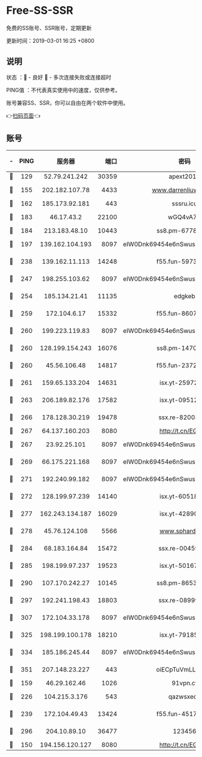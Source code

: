 # Free-SS-SSR

免费的SS账号、SSR账号，定期更新

更新时间：2019-03-01 16:25 +0800

## 说明

状态     ：🙂 - 良好 🙁 - 多次连接失败或连接超时

PING值   ：不代表真实使用中的速度，仅供参考。

账号兼容SS、SSR，你可以自由在两个软件中使用。

👉[扫码页面](https://liesauer.github.io/free-ss-ssr.github.io/)👈

## 账号

|-|PING|服务器|端口|密码|加密方式|区域|
|:----:|:----:|:-----:|-----:|:----:|:----:|:----:|
|🙂|129|52.79.241.242|30359|apext2019|chacha20|KR|
|🙂|155|202.182.107.78|4433|www.darrenliuwei.com|aes-256-cfb|JP|
|🙂|162|185.173.92.181|443|sssru.icu|rc4-md5|RU|
|🙂|183|46.17.43.2|22100|wGQ4vA7D|aes-256-gcm|RU|
|🙂|184|213.183.48.10|10443|ss8.pm-67787720|rc4-md5|RU|
|🙂|197|139.162.104.193|8097|eIW0Dnk69454e6nSwuspv9DmS201tQ0D|aes-256-cfb|JP|
|🙂|238|139.162.11.113|14248|f55.fun-59730477|aes-256-cfb|SG|
|🙂|247|198.255.103.62|8097|eIW0Dnk69454e6nSwuspv9DmS201tQ0D|aes-256-cfb|US|
|🙂|254|185.134.21.41|11135|edgkeb|aes-256-cfb|GB|
|🙂|259|172.104.6.17|15332|f55.fun-86079232|aes-256-cfb|US|
|🙂|260|199.223.119.83|8097|eIW0Dnk69454e6nSwuspv9DmS201tQ0D|aes-256-cfb|US|
|🙂|260|128.199.154.243|16076|ss8.pm-14706202|aes-256-cfb|SG|
|🙂|260|45.56.106.48|14817|f55.fun-23726526|aes-256-cfb|US|
|🙂|261|159.65.133.204|14631|isx.yt-25972344|aes-256-cfb|SG|
|🙂|263|206.189.82.176|17582|isx.yt-09512157|aes-256-cfb|SG|
|🙂|266|178.128.30.219|19478|ssx.re-82003000|aes-256-cfb|SG|
|🙂|267|64.137.160.203|8080|http://t.cn/EGJIyrl|rc4-md5|CA|
|🙂|267|23.92.25.101|8097|eIW0Dnk69454e6nSwuspv9DmS201tQ0D|aes-256-cfb|US|
|🙂|269|66.175.221.168|8097|eIW0Dnk69454e6nSwuspv9DmS201tQ0D|aes-256-cfb|US|
|🙂|271|192.240.99.182|8097|eIW0Dnk69454e6nSwuspv9DmS201tQ0D|aes-256-cfb|US|
|🙂|272|128.199.97.239|14140|isx.yt-60518529|aes-256-cfb|SG|
|🙂|277|162.243.134.187|16029|isx.yt-42890959|aes-256-cfb|US|
|🙂|278|45.76.124.108|5566|www.sphard.com|aes-256-cfb|AU|
|🙂|284|68.183.164.84|15472|ssx.re-00459440|aes-256-cfb|US|
|🙂|285|198.199.97.237|19523|isx.yt-50167481|aes-256-cfb|US|
|🙂|290|107.170.242.27|10145|ss8.pm-86538525|aes-256-cfb|US|
|🙂|297|192.241.198.43|18803|ssx.re-08999110|aes-256-cfb|US|
|🙂|307|172.104.33.178|8097|eIW0Dnk69454e6nSwuspv9DmS201tQ0D|aes-256-cfb|SG|
|🙂|325|198.199.100.178|18210|isx.yt-79185401|aes-256-cfb|US|
|🙂|334|185.186.245.44|8097|eIW0Dnk69454e6nSwuspv9DmS201tQ0D|aes-256-cfb|NL|
|🙂|351|207.148.23.227|443|oiECpTuVmLLxk4Ts|aes-256-cfb|US|
|🙂|159|46.29.162.46|1026|91vpn.cf|rc4-md5|RU|
|🙂|226|104.215.3.176|543|qazwsxedc|aes-256-gcm|JP|
|🙂|239|172.104.49.43|13424|f55.fun-45173439|aes-256-cfb|SG|
|🙂|296|204.10.89.10|36477|123456|aes-256-cfb|US|
|🙁|150|194.156.120.127|8080|http://t.cn/EGJIyrl|rc4-md5|RU|
